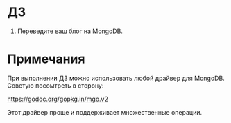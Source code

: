 # ДЗ

1) Переведите ваш блог на MongoDB.

# Примечания

При выполнении ДЗ можно использовать любой драйвер для MongoDB.
Советую посомтреть в сторону: 

https://godoc.org/gopkg.in/mgo.v2

Этот драйвер проще и поддерживает множественные операции.